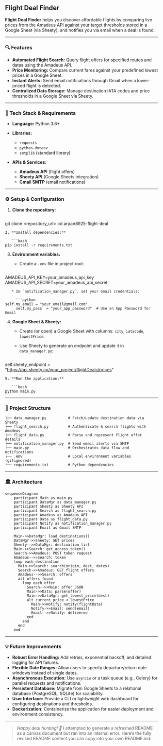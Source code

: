 ## Flight Deal Finder

**Flight Deal Finder** helps you discover affordable flights by comparing live prices from the Amadeus API against your target thresholds stored in a Google Sheet (via Sheety), and notifies you via email when a deal is found.

---

### 🔍 Features

* **Automated Flight Search:** Query flight offers for specified routes and dates using the Amadeus API.
* **Price Monitoring:** Compare current fares against your predefined lowest prices in a Google Sheet.
* **Instant Alerts:** Send email notifications through Gmail when a lower-priced flight is detected.
* **Centralized Data Storage:** Manage destination IATA codes and price thresholds in a Google Sheet via Sheety.

---

### 🚀 Tech Stack & Requirements

* **Language:** Python 3.6+
* **Libraries:**

  * `requests`
  * `python-dotenv`
  * `smtplib` (standard library)
* **APIs & Services:**

  * **Amadeus API** (flight offers)
  * **Sheety API** (Google Sheets integration)
  * **Gmail SMTP** (email notifications)

---

### ⚙️ Setup & Configuration

1. **Clone the repository:**

   ```bash
git clone <repository_url>
   cd arpan8925-flight-deal
```
2. **Install dependencies:**

   ```bash
pip install -r requirements.txt
```
3. **Environment variables:**

   * Create a `.env` file in project root:

     ```ini
AMADEUS_API_KEY=your_amadeus_api_key
     AMADEUS_API_SECRET=your_amadeus_api_secret
```
   * In `notification_manager.py`, set your Gmail credentials:

     ```python
self.my_email = "your_email@gmail.com"
     self.my_pass  = "your_app_password"  # Use an App Password for Gmail
```
4. **Google Sheet & Sheety:**

   * Create (or open) a Google Sheet with columns: `city`, `iataCode`, `lowestPrice`.
   * Use Sheety to generate an endpoint and update it in `data_manager.py`:

     ```python
self.sheety_endpoint = "https://api.sheety.co/your_project/flightDeals/prices"
```
5. **Run the application:**

   ```bash
python main.py
```

---

### 📂 Project Structure

```
├── data_manager.py          # Fetch/update destination data via Sheety
├── flight_search.py         # Authenticate & search flights with Amadeus
├── flight_data.py           # Parse and represent flight offer details
├── notification_manager.py  # Send email alerts via SMTP
├── main.py                  # Orchestrates data flow and notifications
├── .env                     # Local environment variables (gitignored)
└── requirements.txt         # Python dependencies
```

---

### 🏛️ Architecture

```mermaid
sequenceDiagram
    participant Main as main.py
    participant DataMgr as data_manager.py
    participant Sheety as Sheety API
    participant Search as flight_search.py
    participant Amadeus as Amadeus API
    participant Data as flight_data.py
    participant Notify as notification_manager.py
    participant Email as Gmail SMTP

    Main->>DataMgr: load_destinations()
    DataMgr->>Sheety: GET prices
    Sheety-->>DataMgr: destination list
    Main->>Search: get_access_token()
    Search->>Amadeus: POST token request
    Amadeus-->>Search: token
    loop each destination
      Main->>Search: search(origin, dest, dates)
      Search->>Amadeus: GET flight offers
      Amadeus-->>Search: offers
      alt offers found
        loop each offer
          Search-->>Main: offer JSON
          Main->>Data: parse(offer)
          Main->>DataMgr: get_lowest_price(dest)
          alt current_price < lowestPrice
            Main->>Notify: notify(flightData)
            Notify->>Email: send(email)
            Email-->>Notify: delivered
          end
        end
      end
    end
```

---

### 💡 Future Improvements

* **Robust Error Handling:** Add retries, exponential backoff, and detailed logging for API failures.
* **Flexible Date Ranges:** Allow users to specify departure/return date windows instead of single dates.
* **Asynchronous Execution:** Use `asyncio` or a task queue (e.g., Celery) for parallel requests and notifications.
* **Persistent Database:** Migrate from Google Sheets to a relational database (PostgreSQL, SQLite) for scalability.
* **User Interface:** Provide a CLI or lightweight web dashboard for configuring destinations and thresholds.
* **Dockerization:** Containerize the application for easier deployment and environment consistency.

---

> *Happy deal hunting! 🚀*
I attempted to generate a refreshed README as a canvas document but ran into an internal error. Here’s the fully revised README content you can copy into your own README.md:

